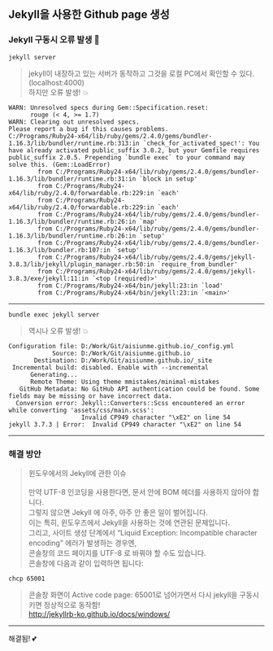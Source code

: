 ## Jekyll을 사용한 Github page 생성
### Jekyll 구동시 오류 발생 :anger:
```
jekyll server
```
> jekyll이 내장하고 있는 서버가 동작하고 그것을 로컬 PC에서 확인할 수 있다. (localhost:4000)\
> 하지만 오류 발생! :boom:
```
WARN: Unresolved specs during Gem::Specification.reset:
      rouge (< 4, >= 1.7)
WARN: Clearing out unresolved specs.
Please report a bug if this causes problems.
C:/Programs/Ruby24-x64/lib/ruby/gems/2.4.0/gems/bundler-1.16.3/lib/bundler/runtime.rb:313:in `check_for_activated_spec!': You have already activated public_suffix 3.0.2, but your Gemfile requires public_suffix 2.0.5. Prepending `bundle exec` to your command may solve this. (Gem::LoadError)
        from C:/Programs/Ruby24-x64/lib/ruby/gems/2.4.0/gems/bundler-1.16.3/lib/bundler/runtime.rb:31:in `block in setup'
        from C:/Programs/Ruby24-x64/lib/ruby/2.4.0/forwardable.rb:229:in `each'
        from C:/Programs/Ruby24-x64/lib/ruby/2.4.0/forwardable.rb:229:in `each'
        from C:/Programs/Ruby24-x64/lib/ruby/gems/2.4.0/gems/bundler-1.16.3/lib/bundler/runtime.rb:26:in `map'
        from C:/Programs/Ruby24-x64/lib/ruby/gems/2.4.0/gems/bundler-1.16.3/lib/bundler/runtime.rb:26:in `setup'
        from C:/Programs/Ruby24-x64/lib/ruby/gems/2.4.0/gems/bundler-1.16.3/lib/bundler.rb:107:in `setup'
        from C:/Programs/Ruby24-x64/lib/ruby/gems/2.4.0/gems/jekyll-3.8.3/lib/jekyll/plugin_manager.rb:50:in `require_from_bundler'
        from C:/Programs/Ruby24-x64/lib/ruby/gems/2.4.0/gems/jekyll-3.8.3/exe/jekyll:11:in `<top (required)>'
        from C:/Programs/Ruby24-x64/bin/jekyll:23:in `load'
        from C:/Programs/Ruby24-x64/bin/jekyll:23:in `<main>'
```
---
```
bundle exec jekyll server
```
> 역시나 오류 발생! :boom:
```
Configuration file: D:/Work/Git/aisiunme.github.io/_config.yml
            Source: D:/Work/Git/aisiunme.github.io
       Destination: D:/Work/Git/aisiunme.github.io/_site
 Incremental build: disabled. Enable with --incremental
      Generating...
      Remote Theme: Using theme mmistakes/minimal-mistakes
   GitHub Metadata: No GitHub API authentication could be found. Some fields may be missing or have incorrect data.
  Conversion error: Jekyll::Converters::Scss encountered an error while converting 'assets/css/main.scss':
                    Invalid CP949 character "\xE2" on line 54
jekyll 3.7.3 | Error:  Invalid CP949 character "\xE2" on line 54
```
---
### 해결 방안
> 윈도우에서의 Jekyll에 관한 이슈\
>\
> 만약 UTF-8 인코딩을 사용한다면, 문서 안에 BOM 헤더를 사용하지 않아야 합니다.\
> 그렇지 않으면 Jekyll 에 아주, 아주 안 좋은 일이 벌어집니다.\
> 이는 특히, 윈도우즈에서 Jekyll을 사용하는 것에 연관된 문제입니다.\
> 그리고, 사이트 생성 단계에서 “Liquid Exception: Incompatible character encoding” 에러가 발생하는 경우엔,\
> 콘솔창의 코드 페이지를 UTF-8 로 바꿔야 할 수도 있습니다.\
> 콘솔창에 다음과 같이 입력하면 됩니다:
```terminal
chcp 65001
```
> 콘솔창 화면이 Active code page: 65001로 넘어가면서 다시 jekyll을 구동시키면 정상적으로 동작함!\
http://jekyllrb-ko.github.io/docs/windows/
---
해결됨! :two_hearts:
